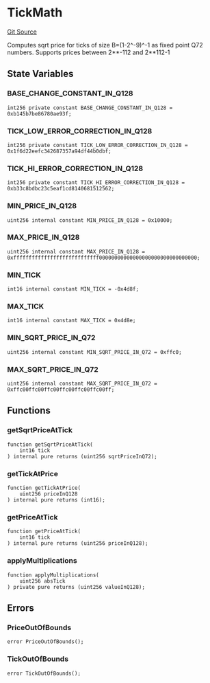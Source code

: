 # TickMath
[Git Source](https://github.com/Ammalgam-Protocol/core-v1/blob/a28e502b1e8800dac8120731b7ed6f1fd472b8a7/contracts/libraries/TickMath.sol)

Computes sqrt price for ticks of size B=(1-2^-9)^-1 as fixed point Q72 numbers. Supports
prices between 2**-112 and 2**112-1


## State Variables
### BASE_CHANGE_CONSTANT_IN_Q128

```solidity
int256 private constant BASE_CHANGE_CONSTANT_IN_Q128 = 0xb145b7be86780ae93f;
```


### TICK_LOW_ERROR_CORRECTION_IN_Q128

```solidity
int256 private constant TICK_LOW_ERROR_CORRECTION_IN_Q128 = 0x1f6d22eefc342687357a94df44b0dbf;
```


### TICK_HI_ERROR_CORRECTION_IN_Q128

```solidity
int256 private constant TICK_HI_ERROR_CORRECTION_IN_Q128 = 0xb33c8bdbc23c5eaf1cd8140681512562;
```


### MIN_PRICE_IN_Q128

```solidity
uint256 internal constant MIN_PRICE_IN_Q128 = 0x10000;
```


### MAX_PRICE_IN_Q128

```solidity
uint256 internal constant MAX_PRICE_IN_Q128 = 0xffffffffffffffffffffffffffff00000000000000000000000000000000;
```


### MIN_TICK

```solidity
int16 internal constant MIN_TICK = -0x4d8f;
```


### MAX_TICK

```solidity
int16 internal constant MAX_TICK = 0x4d8e;
```


### MIN_SQRT_PRICE_IN_Q72

```solidity
uint256 internal constant MIN_SQRT_PRICE_IN_Q72 = 0xffc0;
```


### MAX_SQRT_PRICE_IN_Q72

```solidity
uint256 internal constant MAX_SQRT_PRICE_IN_Q72 = 0xffc00ffc00ffc00ffc00ffc00ffc00ff;
```


## Functions
### getSqrtPriceAtTick


```solidity
function getSqrtPriceAtTick(
    int16 tick
) internal pure returns (uint256 sqrtPriceInQ72);
```

### getTickAtPrice


```solidity
function getTickAtPrice(
    uint256 priceInQ128
) internal pure returns (int16);
```

### getPriceAtTick


```solidity
function getPriceAtTick(
    int16 tick
) internal pure returns (uint256 priceInQ128);
```

### applyMultiplications


```solidity
function applyMultiplications(
    uint256 absTick
) private pure returns (uint256 valueInQ128);
```

## Errors
### PriceOutOfBounds

```solidity
error PriceOutOfBounds();
```

### TickOutOfBounds

```solidity
error TickOutOfBounds();
```

